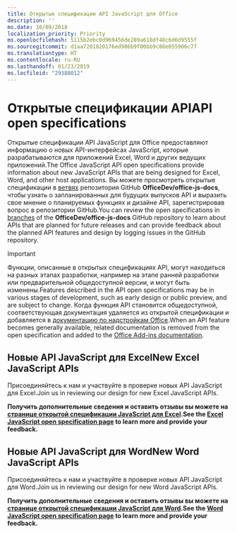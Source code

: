 ```yaml
---
title: Открытые спецификации API JavaScript для Office
description: ''
ms.date: 10/09/2018
localization_priority: Priority
ms.openlocfilehash: 5115b2ebc0d969456de289a618df48c6d6d9555f
ms.sourcegitcommit: d1aa7201820176ed986b9f00bb9c88e055906c77
ms.translationtype: HT
ms.contentlocale: ru-RU
ms.lasthandoff: 01/23/2019
ms.locfileid: "29388012"
---
```

# <a name="api-open-specifications"></a><span data-ttu-id="7a754-102">Открытые спецификации API</span><span class="sxs-lookup"><span data-stu-id="7a754-102">API open specifications</span></span>

<span data-ttu-id="7a754-103">Открытые спецификации API JavaScript для Office предоставляют информацию о новых API-интерфейсах JavaScript, которые разрабатываются для приложений Excel, Word и других ведущих приложений.</span><span class="sxs-lookup"><span data-stu-id="7a754-103">The Office JavaScript API open specifications provide information about new JavaScript APIs that are being designed for Excel, Word, and other host applications.</span></span> <span data-ttu-id="7a754-104">Вы можете просмотреть открытые спецификации в [ветвях](https://github.com/OfficeDev/office-js-docs/branches/all) репозитория GitHub **OfficeDev/office-js-docs**, чтобы узнать о запланированных для будущих выпусков API и выразить свое мнение о планируемых функциях и дизайне API, зарегистрировав вопрос в репозитории GitHub.</span><span class="sxs-lookup"><span data-stu-id="7a754-104">You can review the open specifications in [branches](https://github.com/OfficeDev/office-js-docs/branches/all) of the **OfficeDev/office-js-docs** GitHub repository to learn about APIs that are planned for future releases and can provide feedback about the planned API features and design by logging issues in the GitHub repository.</span></span>

> [!IMPORTANT]
> <span data-ttu-id="7a754-105">Функции, описанные в открытых спецификациях API, могут находиться на разных этапах разработки, например на этапе ранней разработки или предварительной общедоступной версии, и могут быть изменены.</span><span class="sxs-lookup"><span data-stu-id="7a754-105">Features described in the API open specifications may be in various stages of development, such as early design or public preview, and are subject to change.</span></span> <span data-ttu-id="7a754-106">Когда функция API становится общедоступной, соответствующая документация удаляется из открытой спецификации и добавляется в [документацию по надстройкам Office](https://docs.microsoft.com/office/dev/add-ins/).</span><span class="sxs-lookup"><span data-stu-id="7a754-106">When an API feature becomes generally available, related documentation is removed from the open specification and added to the [Office Add-ins documentation](https://docs.microsoft.com/office/dev/add-ins/).</span></span> 

## <a name="new-excel-javascript-apis"></a><span data-ttu-id="7a754-107">Новые API JavaScript для Excel</span><span class="sxs-lookup"><span data-stu-id="7a754-107">New Excel JavaScript APIs</span></span>

<span data-ttu-id="7a754-108">Присоединяйтесь к нам и участвуйте в проверке новых API JavaScript для Excel.</span><span class="sxs-lookup"><span data-stu-id="7a754-108">Join us in reviewing our design for new Excel JavaScript APIs.</span></span> 

<span data-ttu-id="7a754-109">**Получить дополнительные сведения и оставить отзывы вы можете на [странице открытой спецификации JavaScript для Excel](https://github.com/OfficeDev/office-js-docs/tree/ExcelJs_OpenSpec).**</span><span class="sxs-lookup"><span data-stu-id="7a754-109">**See the [Excel JavaScript open specification page](https://github.com/OfficeDev/office-js-docs/tree/ExcelJs_OpenSpec) to learn more and provide your feedback.**</span></span>

## <a name="new-word-javascript-apis"></a><span data-ttu-id="7a754-110">Новые API JavaScript для Word</span><span class="sxs-lookup"><span data-stu-id="7a754-110">New Word JavaScript APIs</span></span>

<span data-ttu-id="7a754-111">Присоединяйтесь к нам и участвуйте в проверке новых API JavaScript для Word.</span><span class="sxs-lookup"><span data-stu-id="7a754-111">Join us in reviewing our design for new Word JavaScript APIs.</span></span> 

<span data-ttu-id="7a754-112">**Получить дополнительные сведения и оставить отзывы вы можете на [странице открытой спецификации JavaScript для Word](https://github.com/OfficeDev/office-js-docs/tree/WordJs_OpenSpec).**</span><span class="sxs-lookup"><span data-stu-id="7a754-112">**See the [Word JavaScript open specification page](https://github.com/OfficeDev/office-js-docs/tree/WordJs_OpenSpec) to learn more and provide your feedback.**</span></span>
